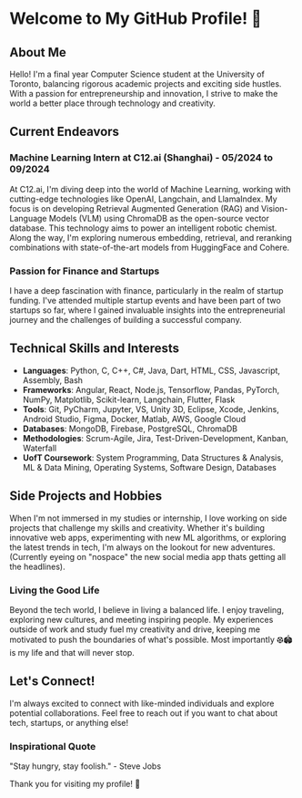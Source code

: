 # Welcome to My GitHub Profile! 🌟

## About Me
Hello! I'm a final year Computer Science student at the University of Toronto, balancing rigorous academic projects and exciting side hustles. With a passion for entrepreneurship and innovation, I strive to make the world a better place through technology and creativity.

## Current Endeavors
### Machine Learning Intern at C12.ai (Shanghai) - 05/2024 to 09/2024
At C12.ai, I'm diving deep into the world of Machine Learning, working with cutting-edge technologies like OpenAI, Langchain, and LlamaIndex. My focus is on developing Retrieval Augmented Generation (RAG) and Vision-Language Models (VLM) using ChromaDB as the open-source vector database. This technology aims to power an intelligent robotic chemist. Along the way, I'm exploring numerous embedding, retrieval, and reranking combinations with state-of-the-art models from HuggingFace and Cohere.

### Passion for Finance and Startups
I have a deep fascination with finance, particularly in the realm of startup funding. I've attended multiple startup events and have been part of two startups so far, where I gained invaluable insights into the entrepreneurial journey and the challenges of building a successful company.

## Technical Skills and Interests
- **Languages**: Python, C, C++, C#, Java, Dart, HTML, CSS, Javascript, Assembly, Bash
- **Frameworks**: Angular, React, Node.js, Tensorflow, Pandas, PyTorch, NumPy, Matplotlib, Scikit-learn, Langchain, Flutter, Flask
- **Tools**: Git, PyCharm, Jupyter, VS, Unity 3D, Eclipse, Xcode, Jenkins, Android Studio, Figma, Docker, Matlab, AWS, Google Cloud
- **Databases**: MongoDB, Firebase, PostgreSQL, ChromaDB
- **Methodologies**: Scrum-Agile, Jira, Test-Driven-Development, Kanban, Waterfall
- **UofT Coursework**: System Programming, Data Structures & Analysis, ML & Data Mining, Operating Systems, Software Design, Databases

## Side Projects and Hobbies
When I'm not immersed in my studies or internship, I love working on side projects that challenge my skills and creativity. Whether it's building innovative web apps, experimenting with new ML algorithms, or exploring the latest trends in tech, I'm always on the lookout for new adventures. (Currently eyeing on "nospace" the new social media app thats getting all the headlines).

### Living the Good Life
Beyond the tech world, I believe in living a balanced life. I enjoy traveling, exploring new cultures, and meeting inspiring people. My experiences outside of work and study fuel my creativity and drive, keeping me motivated to push the boundaries of what's possible. Most importantly ⚽︎🏟️ is my life and that will never stop.

## Let's Connect!
I'm always excited to connect with like-minded individuals and explore potential collaborations. Feel free to reach out if you want to chat about tech, startups, or anything else!

### Inspirational Quote
"Stay hungry, stay foolish." - Steve Jobs

Thank you for visiting my profile! 🚀
